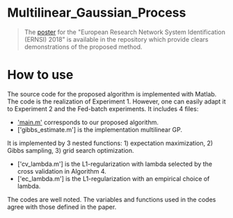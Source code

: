 # Multilinear_Gaussian_Process


> The [poster](https://github.com/minglwang/Multilinear_Gaussian_Process/blob/master/poster.pdf) for the "European Research Network System Identification (ERNSI) 2018" is available in the repository which provide clears demonstrations of the proposed method.
<!-- 
# Table of Content
- [Description](#description)
- [Multilinear Gaussian Process](multi-linear-gp)
- [L1 Regularization](#l1-regularization)
- [How to use](#how-to-use)-->

<!--# Description-->

<!--# Kinetic model-->

<!--# Multilinear Gaussian Process-->

# How to use

The source code for the proposed algorithm is implemented with Matlab. The code is the realization of Experiment 1. However, one can easily adapt it to Experiment 2 and the Fed-batch experiments. It includes 4 files: 
  - ['main.m'](#) corresponds to our proposed algorithm.
  - ['gibbs_estimate.m'] is the implementation multilinear GP. 

It is implemented by 3 nested functions: 1) expectation maximization,  2) Gibbs sampling, 3) grid search optimization.
  - ['cv_lambda.m'] is the L1-regularization with lambda selected by the cross validation in Algorithm 4.
  - ['ec_lambda.m'] is the L1-regularization with an empirical choice of lambda.

The codes are well noted. The variables and functions used in the codes agree with those defined in the paper. 

